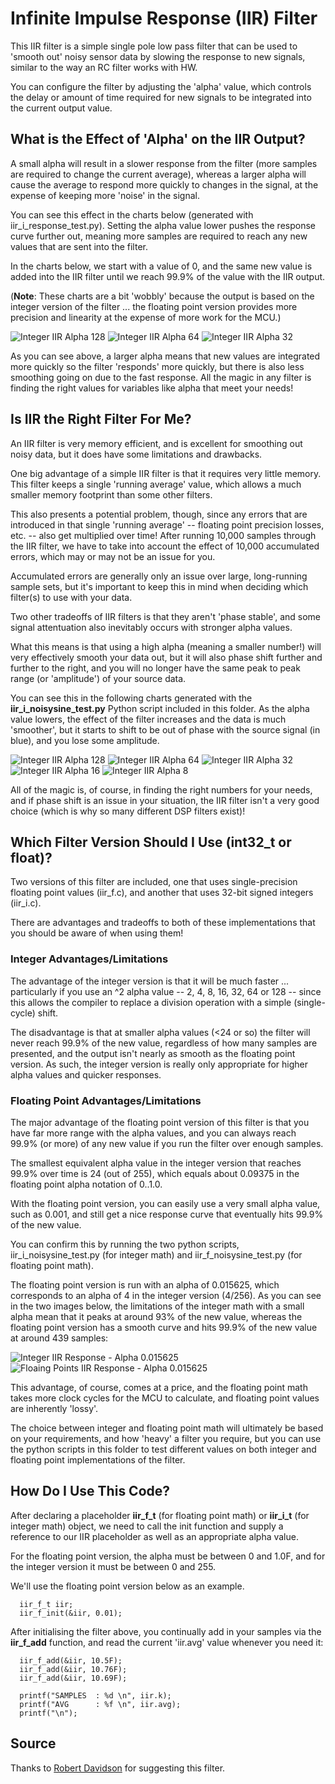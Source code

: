 # Infinite Impulse Response (IIR) Filter #

This IIR filter is a simple single pole low pass filter that can be used to 'smooth out' noisy sensor data by slowing the response to new signals, similar to the way an RC filter works with HW.

You can configure the filter by adjusting the 'alpha' value, which controls the delay or amount of time required for new signals to be integrated into the current output value.

## What is the Effect of 'Alpha' on the IIR Output? ##

A small alpha will result in a slower response from the filter (more samples are required to change the current average), whereas a larger alpha will cause the average to respond more quickly to changes in the signal, at the expense of keeping more 'noise' in the signal.

You can see this effect in the charts below (generated with iir_i_response_test.py).  Setting the alpha value lower pushes the response curve further out, meaning more samples are required to reach any new values that are sent into the filter.

In the charts below, we start with a value of 0, and the same new value is added into the IIR filter until we reach 99.9% of the value with the IIR output.

(**Note**: These charts are a bit 'wobbly' because the output is based on the integer version of the filter ... the floating point version provides more precision and linearity at the expense of more work for the MCU.)

![Integer IIR Alpha 128](images/integer_responsecurve_alpha_128.png?raw=true)
![Integer IIR Alpha 64](images/integer_responsecurve_alpha_64.png?raw=true)
![Integer IIR Alpha 32](images/integer_responsecurve_alpha_32.png?raw=true)

As you can see above, a larger alpha means that new values are integrated more quickly so the filter 'responds' more quickly, but there is also less smoothing going on due to the fast response.  All the magic in any filter is finding the right values for variables like alpha that meet your needs!

## Is IIR the Right Filter For Me? ##

An IIR filter is very memory efficient, and is excellent for smoothing out noisy data, but it does have some limitations and drawbacks.

One big advantage of a simple IIR filter is that it requires very little memory. This filter keeps a single 'running average' value, which allows a much smaller memory footprint than some other filters. 

This also presents a potential problem, though, since any errors that are introduced in that single 'running average' -- floating point precision losses, etc. -- also get multiplied over time! After running 10,000 samples through the IIR filter, we have to take into account the effect of 10,000 accumulated errors, which may or may not be an issue for you.

Accumulated errors are generally only an issue over large, long-running sample sets, but it's important to keep this in mind when deciding which filter(s) to use with your data.

Two other tradeoffs of IIR filters is that they aren't 'phase stable', and some signal attentuation also inevitably occurs with stronger alpha values.

What this means is that using a high alpha (meaning a smaller number!) will very effectively smooth your data out, but it will also phase shift further and further to the right, and you will no longer have the same peak to peak range (or 'amplitude') of your source data.

You can see this in the following charts generated with the **iir\_i\_noisysine\_test.py** Python script included in this folder.  As the alpha value lowers, the effect of the filter increases and the data is much 'smoother', but it starts to shift to be out of phase with the source signal (in blue), and you lose some amplitude.

![Integer IIR Alpha 128](images/integer_sinewave_alpha_128.png?raw=true)
![Integer IIR Alpha 64](images/integer_sinewave_alpha_64.png?raw=true)
![Integer IIR Alpha 32](images/integer_sinewave_alpha_32.png?raw=true)
![Integer IIR Alpha 16](images/integer_sinewave_alpha_16.png?raw=true)
![Integer IIR Alpha 8](images/integer_sinewave_alpha_8.png?raw=true)

All of the magic is, of course, in finding the right numbers for your needs, and if phase shift is an issue in your situation, the IIR filter isn't a very good choice (which is why so many different DSP filters exist)!

## Which Filter Version Should I Use (int32_t or float)? ##

Two versions of this filter are included, one that uses single-precision floating point values (iir_f.c), and another that uses 32-bit signed integers (iir_i.c).

There are advantages and tradeoffs to both of these implementations that you should be aware of when using them!

### Integer Advantages/Limitations ###

The advantage of the integer version is that it will be much faster ... particularly if you use an ^2 alpha value -- 2, 4, 8, 16, 32, 64 or 128 -- since this allows the compiler to replace a division operation with a simple (single-cycle) shift.

The disadvantage is that at smaller alpha values (<24 or so) the filter will never reach 99.9% of the new value, regardless of how many samples are presented, and the output isn't nearly as smooth as the floating point version.  As such, the integer version is really only appropriate for higher alpha values and quicker responses.

### Floating Point Advantages/Limitations ###

The major advantage of the floating point version of this filter is that you have far more range with the alpha values, and you can always reach 99.9% (or more) of any new value if you run the filter over enough samples.  

The smallest equivalent alpha value in the integer version that reaches 99.9% over time is 24 (out of 255), which equals about 0.09375 in the floating point alpha notation of 0..1.0.

With the floating point version, you can easily use a very small alpha value, such as 0.001, and still get a nice response curve that eventually hits 99.9% of the new value.

You can confirm this by running the two python scripts, iir_i_noisysine_test.py (for integer math) and iir_f_noisysine_test.py (for floating point math).

The floating point version is run with an alpha of 0.015625, which corresponds to an alpha of 4 in the integer version (4/256).  As you can see in the two images below, the limitations of the integer math with a small alpha mean that it peaks at around 93% of the new value, whereas the floating point version has a smooth curve and hits 99.9% of the new value at around 439 samples:

![Integer IIR Response - Alpha 0.015625](images/integer_response_alpha_4.png?raw=true)
![Floaing Points IIR Response - Alpha 0.015625](images/float_response_alpha_0_015625.png?raw=true)

This advantage, of course, comes at a price, and the floating point math takes more clock cycles for the MCU to calculate, and floating point values are inherently 'lossy'.  

The choice between integer and floating point math will ultimately be based on your requirements, and how 'heavy' a filter you require, but you can use the python scripts in this folder to test different values on both integer and floating point implementations of the filter.

## How Do I Use This Code? ##

After declaring a placeholder **iir\_f\_t** (for floating point math) or **iir\_i\_t** (for integer math) object, we need to call the init function and supply a reference to our IIR placeholder as well as an appropriate alpha value.

For the floating point version, the alpha must be between 0 and 1.0F, and for the integer version it must be between 0 and 255.

We'll use the floating point version below as an example.
```
  iir_f_t iir;
  iir_f_init(&iir, 0.01);
```
After initialising the filter above, you continually add in your samples via the **iir\_f\_add** function, and read the current 'iir.avg' value whenever you need it:
```
  iir_f_add(&iir, 10.5F);
  iir_f_add(&iir, 10.76F);
  iir_f_add(&iir, 10.69F);

  printf("SAMPLES  : %d \n", iir.k);
  printf("AVG      : %f \n", iir.avg);
  printf("\n");
```

## Source ##

Thanks to [Robert Davidson](http://www.ambientsensors.com/about/) for suggesting this filter.
